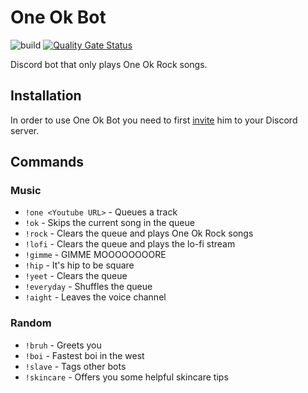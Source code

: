 # One Ok Bot

![build](https://github.com/maxwowo/one-ok-bot/workflows/build/badge.svg?branch=master) [![Quality Gate Status](https://sonarcloud.io/api/project_badges/measure?project=maxwowo_one-ok-bot&metric=alert_status)](https://sonarcloud.io/dashboard?id=maxwowo_one-ok-bot)

Discord bot that only plays One Ok Rock songs.

## Installation

In order to use One Ok Bot you need to first [invite](https://discord.com/api/oauth2/authorize?client_id=737946817613791344&permissions=8&scope=bot) him to your Discord server.

## Commands

### Music

- `!one <Youtube URL>` - Queues a track
- `!ok` - Skips the current song in the queue
- `!rock` - Clears the queue and plays One Ok Rock songs
- `!lofi` - Clears the queue and plays the lo-fi stream
- `!gimme` - GIMME MOOOOOOOORE
- `!hip` - It's hip to be square
- `!yeet` - Clears the queue
- `!everyday` - Shuffles the queue
- `!aight` - Leaves the voice channel

### Random

- `!bruh` - Greets you
- `!boi` - Fastest boi in the west
- `!slave` - Tags other bots
- `!skincare` - Offers you some helpful skincare tips
